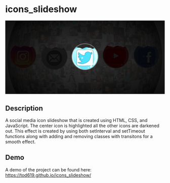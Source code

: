 # icons_slideshow
![Slideshow image](images/Screenshot.png)

## Description
A social media icon slideshow that is created using HTML, CSS, and JavaScript. The center icon is highlighted all the other icons are darkened out.  This effect is created by using both setInterval and setTimeout functions along with adding and removing classes with transitons for a smooth effect. 

## Demo
A demo of the project can be found here: https://tod619.github.io/icons_slideshow/
